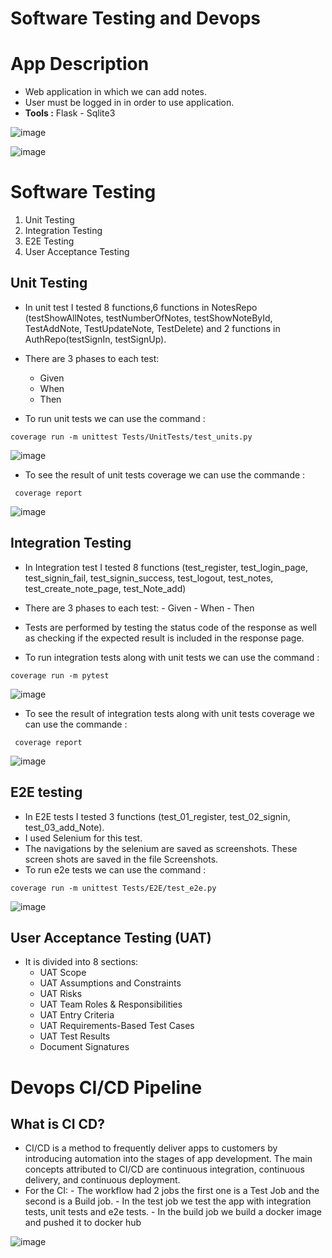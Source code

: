 # Software Testing and Devops 
  # App Description
  - Web application in which we can add notes.
  - User must be logged in in order to use application.
  - **Tools :** Flask - Sqlite3 
  
  ![image](https://user-images.githubusercontent.com/56639521/172022171-ab6cec3c-d4f6-432d-b603-8e8aef8da52d.png)
  
  ![image](https://user-images.githubusercontent.com/56639521/172022129-2c8a90d5-811d-4536-af1f-4e37cef09e08.png)
  
  # Software Testing
  
  1. Unit Testing
  2. Integration Testing
  3. E2E Testing
  4. User Acceptance Testing
  
  ## Unit Testing
  
  - In unit test I tested 8 functions,6 functions in NotesRepo (testShowAllNotes, testNumberOfNotes, testShowNoteById, TestAddNote, TestUpdateNote, TestDelete) and 2 functions in AuthRepo(testSignIn, testSignUp).
  - There are 3 phases to each test:
  
    - Given
    - When
    - Then
    
   - To run unit tests we can use the command : 
   ```
   coverage run -m unittest Tests/UnitTests/test_units.py
   ```
   ![image](https://user-images.githubusercontent.com/56639521/172022026-0a0a8f83-71fd-41d9-ac61-caadb6a5c2d0.png)  
   
   - To see the result of unit tests coverage we can use the commande : 
   ```
    coverage report
   ```
   ![image](https://user-images.githubusercontent.com/56639521/172044870-21b1fd8b-c989-4b08-8aeb-2e27f102f1bb.png)
   
   
   ## Integration Testing
   
   - In Integration test I tested 8 functions (test_register, test_login_page, test_signin_fail, test_signin_success, test_logout, test_notes, test_create_note_page, test_Note_add)
   - There are 3 phases to each test:
    - Given
    - When
    - Then
   - Tests are performed by testing the status code of the response as well as checking if the expected result is included in the response page.     
   
   - To run integration tests along with unit tests we can use the command : 
   ```
   coverage run -m pytest
   ```
   ![image](https://user-images.githubusercontent.com/56639521/172032606-85ab3d4a-08e7-4696-879b-63478b0e3f17.png)
   
   - To see the result of integration tests along with unit tests coverage we can use the commande :
   ```
    coverage report
   ``` 
  ![image](https://user-images.githubusercontent.com/56639521/172045527-5df2034a-4bf0-40e0-ae0e-6a13b054dafa.png)
  
  ## E2E testing
  - In E2E tests I tested 3 functions (test_01_register, test_02_signin, test_03_add_Note).
  - I used Selenium for this test.
  - The navigations by the selenium are saved as screenshots. These screen shots are saved in the file Screenshots.
  - To run e2e tests we can use the command : 
  ```
  coverage run -m unittest Tests/E2E/test_e2e.py
  ``` 
  
![image](https://user-images.githubusercontent.com/56639521/172171641-05e5b328-773a-4823-94b6-57db4348237c.png)


  
  
  ## User Acceptance Testing (UAT)
  - It is divided into 8 sections:
     - UAT Scope
     - UAT Assumptions and Constraints
     - UAT Risks
     - UAT Team Roles & Responsibilities
     - UAT Entry Criteria
     - UAT Requirements-Based Test Cases
     - UAT Test Results
     - Document Signatures


  # Devops CI/CD Pipeline
  ## What is CI CD?
   - CI/CD is a method to frequently deliver apps to customers by introducing automation into the stages of app development. The main concepts attributed to CI/CD are      continuous integration, continuous delivery, and continuous deployment.
   - For the CI:
    - The workflow had 2 jobs the first one is a Test Job and the second is a Build job.
    - In the test job we test the app with integration tests, unit tests and e2e tests.
    - In the build job we build a docker image and pushed it to docker hub
   
   ![image](https://user-images.githubusercontent.com/56639521/172193606-68d15665-78ca-4180-a2ce-7f0825c2a483.png)

  
  

  
  


